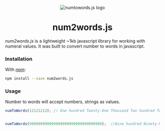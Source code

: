 <div align="center" markdown="1">

![numtowords.js logo](https://user-images.githubusercontent.com/1062039/31397824-9dfa15f0-adac-11e7-9869-fb20746e90c1.png)

# num2words.js

</div>

*num2words.js* is a lightweight ~1kb javascript library for working with numeral values. It was built to convert number to words  in javascript. 
### Installation

With [npm](https://www.npmjs.com/):

```sh
npm install --save num2words.js


```

### Usage

Number to words will accept numbers, strings as values.

```javascript
numToWords(12121212); // One hundred Twenty-One Thousand Two hundred Twelve


numToWords(999999999999999999999999999999999);  //Nine hundred Ninety-Nine nonillion Nine hundred Ninety-Nine octillion Nine hundred Ninety-Nine septillion Nine hundred Ninety-Nine Sextillion Nine hundred Ninety-Nine Quintillion Nine hundred Ninety-Nine Quadrillion Nine hundred Ninety-Nine Trillion Nine hundred Ninety-Nine Billion Nine hundred Ninety-Nine Million Nine hundred Ninety-Nine Thousand Nine hundred Ninety-Nine

```

